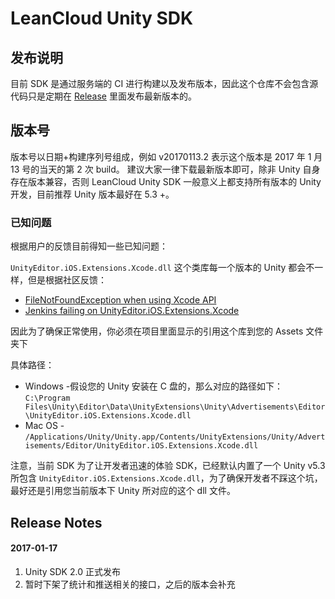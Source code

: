 # LeanCloud Unity SDK


## 发布说明

目前 SDK 是通过服务端的 CI 进行构建以及发布版本，因此这个仓库不会包含源代码只是定期在 [Release](https://github.com/leancloud/unity-sdk/releases) 里面发布最新版本的。

## 版本号
版本号以日期+构建序列号组成，例如 v20170113.2 表示这个版本是 2017 年 1 月 13 号的当天的第 2 次 build。
建议大家一律下载最新版本即可，除非 Unity 自身存在版本兼容，否则 LeanCloud Unity SDK 一般意义上都支持所有版本的 Unity 开发，目前推荐 Unity 版本最好在 5.3 +。


### 已知问题
根据用户的反馈目前得知一些已知问题：

`UnityEditor.iOS.Extensions.Xcode.dll` 这个类库每一个版本的 Unity 都会不一样，但是根据社区反馈：

 - [FileNotFoundException when using Xcode API](http://answers.unity3d.com/questions/1148953/jenkins-failing-on-unityeditoriosextensionsxcode.html)
 - [Jenkins failing on UnityEditor.iOS.Extensions.Xcode](http://answers.unity3d.com/questions/1016975/filenotfoundexception-when-using-xcode-api.html)

 因此为了确保正常使用，你必须在项目里面显示的引用这个库到您的 Assets 文件夹下

 具体路径：

- Windows -假设您的 Unity 安装在 C 盘的，那么对应的路径如下： `C:\Program Files\Unity\Editor\Data\UnityExtensions\Unity\Advertisements\Editor\UnityEditor.iOS.Extensions.Xcode.dll`
- Mac OS - `/Applications/Unity/Unity.app/Contents/UnityExtensions/Unity/Advertisements/Editor/UnityEditor.iOS.Extensions.Xcode.dll`

注意，当前 SDK 为了让开发者迅速的体验 SDK，已经默认内置了一个 Unity v5.3 所包含 `UnityEditor.iOS.Extensions.Xcode.dll`，为了确保开发者不踩这个坑，最好还是引用您当前版本下 Unity 所对应的这个 dll 文件。


## Release Notes

#### 2017-01-17
1. Unity SDK 2.0 正式发布
2. 暂时下架了统计和推送相关的接口，之后的版本会补充



